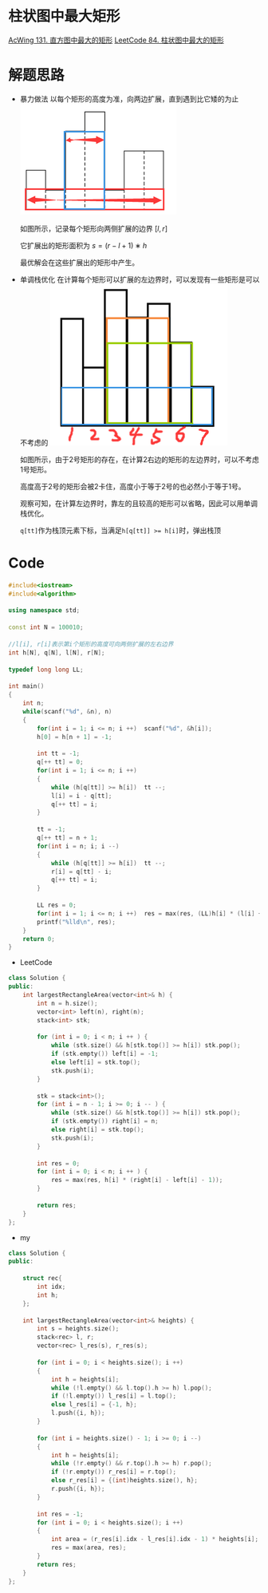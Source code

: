# 柱状图中最大矩形
[AcWing 131. 直方图中最大的矩形](https://www.acwing.com/problem/content/description/133/)
[LeetCode 84. 柱状图中最大的矩形](https://leetcode.cn/problems/largest-rectangle-in-histogram/)

# 解题思路
- 暴力做法
  以每个矩形的高度为准，向两边扩展，直到遇到比它矮的为止
  ![](media/16588325496153.png)

  如图所示，记录每个矩形向两侧扩展的边界 $[l,r]$
  
  它扩展出的矩形面积为 $s=(r−l+1)∗h$

  最优解会在这些扩展出的矩形中产生。

- 单调栈优化
  在计算每个矩形可以扩展的左边界时，可以发现有一些矩形是可以不考虑的
  ![](media/16588326526075.png)
  
  如图所示，由于2号矩形的存在，在计算2右边的矩形的左边界时，可以不考虑1号矩形。

  高度高于$2$号的矩形会被$2$卡住，高度小于等于$2$号的也必然小于等于$1$号。

  观察可知，在计算左边界时，靠左的且较高的矩形可以省略，因此可以用单调栈优化。

  `q[tt]`作为栈顶元素下标，当满足`h[q[tt]] >= h[i]`时，弹出栈顶


# Code
```cpp
#include<iostream>
#include<algorithm>

using namespace std;

const int N = 100010;

//l[i], r[i]表示第i个矩形的高度可向两侧扩展的左右边界
int h[N], q[N], l[N], r[N];

typedef long long LL;

int main()
{
    int n;
    while(scanf("%d", &n), n)
    {
        for(int i = 1; i <= n; i ++)  scanf("%d", &h[i]);
        h[0] = h[n + 1] = -1;

        int tt = -1;
        q[++ tt] = 0;
        for(int i = 1; i <= n; i ++)
        {
            while (h[q[tt]] >= h[i])  tt --;
            l[i] = i - q[tt];
            q[++ tt] = i;
        }

        tt = -1;
        q[++ tt] = n + 1;
        for(int i = n; i; i --)
        {
            while (h[q[tt]] >= h[i])  tt --;
            r[i] = q[tt] - i;
            q[++ tt] = i;
        }

        LL res = 0;
        for(int i = 1; i <= n; i ++)  res = max(res, (LL)h[i] * (l[i] + r[i] - 1));
        printf("%lld\n", res);
    }
    return 0;
}

```
- LeetCode
```cpp
class Solution {
public:
    int largestRectangleArea(vector<int>& h) {
        int n = h.size();
        vector<int> left(n), right(n);
        stack<int> stk;

        for (int i = 0; i < n; i ++ ) {
            while (stk.size() && h[stk.top()] >= h[i]) stk.pop();
            if (stk.empty()) left[i] = -1;
            else left[i] = stk.top();
            stk.push(i);
        }

        stk = stack<int>();
        for (int i = n - 1; i >= 0; i -- ) {
            while (stk.size() && h[stk.top()] >= h[i]) stk.pop();
            if (stk.empty()) right[i] = n;
            else right[i] = stk.top();
            stk.push(i);
        }

        int res = 0;
        for (int i = 0; i < n; i ++ ) {
            res = max(res, h[i] * (right[i] - left[i] - 1));
        }

        return res;
    }
};
```
- my
```cpp
class Solution {
public:

    struct rec{
        int idx;
        int h;
    };
    
    int largestRectangleArea(vector<int>& heights) {
        int s = heights.size();
        stack<rec> l, r;
        vector<rec> l_res(s), r_res(s);

        for (int i = 0; i < heights.size(); i ++)
        {
            int h = heights[i];
            while (!l.empty() && l.top().h >= h) l.pop();
            if (!l.empty()) l_res[i] = l.top();
            else l_res[i] = {-1, h};
            l.push({i, h});
        }
        
        for (int i = heights.size() - 1; i >= 0; i --)
        {
            int h = heights[i];
            while (!r.empty() && r.top().h >= h) r.pop();
            if (!r.empty()) r_res[i] = r.top();
            else r_res[i] = {(int)heights.size(), h};
            r.push({i, h});
        }
        
        int res = -1;
        for (int i = 0; i < heights.size(); i ++)
        {
            int area = (r_res[i].idx - l_res[i].idx - 1) * heights[i];
            res = max(area, res);
        }
        return res;
    }
};
```

